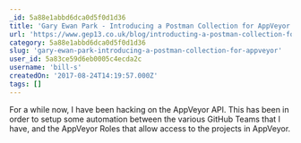 ```yaml
---
_id: 5a88e1abbd6dca0d5f0d1d36
title: 'Gary Ewan Park - Introducing a Postman Collection for AppVeyor'
url: 'https://www.gep13.co.uk/blog/introducting-a-postman-collection-for-appveyor'
category: 5a88e1abbd6dca0d5f0d1d36
slug: 'gary-ewan-park-introducing-a-postman-collection-for-appveyor'
user_id: 5a83ce59d6eb0005c4ecda2c
username: 'bill-s'
createdOn: '2017-08-24T14:19:57.000Z'
tags: []
---
```


For a while now, I have been hacking on the AppVeyor API. This has been in order to setup some automation between the various GitHub Teams that I have, and the AppVeyor Roles that allow access to the projects in AppVeyor. 
